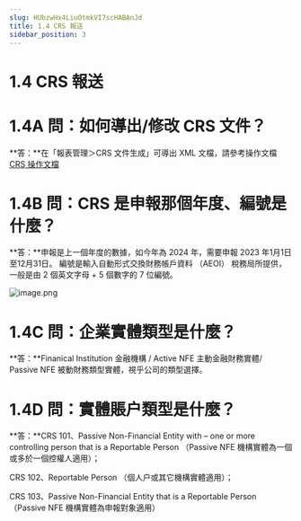 ```yaml
---
slug: HUbzwHx4LiuOtmkVI7scHABAnJd
title: 1.4 CRS 報送
sidebar_position: 3
---
```



# 1.4 CRS 報送


# 1.4A 問：如何導出/修改 CRS 文件？


**答：**在「報表管理＞CRS 文件生成」可導出 XML 文檔，請參考操作文檔 [CRS 操作文檔](./Zf8xwz6teiNduAkCSPmcEf1mn4b)



# 1.4B 問：CRS 是申報那個年度、編號是什麼？


**答：**申報是上一個年度的數據，如今年為 2024 年，需要申報 2023 年1月1日至12月31日。
編號是輸入自動形式交換財務帳戶資料 （AEOI） 稅務局所提供，一般是由 2 個英文字母 + 5 個數字的 7 位編號。


![image.png](/assets/bdf6417dcce7f01c36e73b54eb61d040.png)


# 1.4C 問：企業實體類型是什麼？


**答：**Finanical Institution 金融機構 / Active NFE 主動金融財務實體/ Passive NFE 被動財務類型實體，視乎公司的類型選擇。


# 1.4D 問：實體賬户類型是什麼？


**答：**CRS 101、Passive Non-Financial Entity with – one or more controlling person that is a Reportable Person （Passive NFE 機構實體為一個或多於一個控權人適用）；


CRS 102、Reportable Person （個人户或其它機構實體適用）；


CRS 103、Passive Non-Financial Entity that is a Reportable Person （Passive NFE 機構實體為申報對象適用）

